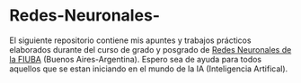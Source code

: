 # Redes-Neuronales-
El siguiente repositorio contiene mis apuntes y trabajos prácticos elaborados durante del curso de grado y posgrado de [Redes Neuronales de la FIUBA](https://campus.fi.uba.ar/course/view.php?id=736) (Buenos Aires-Argentina). Espero sea de ayuda para todos aquellos que se estan iniciando en el mundo de la IA (Inteligencia Artifical). 
